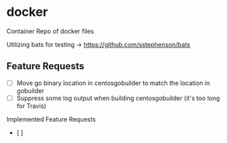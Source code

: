 # docker
Container Repo of docker files

Utilizing bats for testing -> https://github.com/sstephenson/bats

## Feature Requests
- [ ] Move go binary location in centosgobuilder to match the location in gobuilder
- [ ] Suppress some log output when building centosgobuilder (it's too long for Travis)

Implemented Feature Requests
- [ ] 
